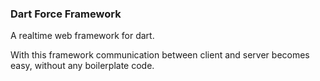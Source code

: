 ### Dart Force Framework ###

A realtime web framework for dart.

With this framework communication between client and server becomes easy, without any boilerplate code.

